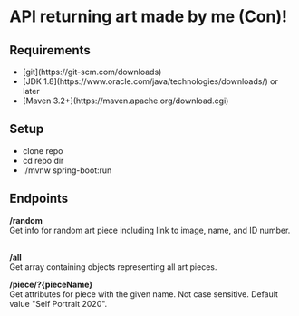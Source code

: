 <h1>API returning art made by me (Con)!</h1>

<h2>Requirements</h2>
<ul>
  <li>[git](https://git-scm.com/downloads)</li>
  <li>[JDK 1.8](https://www.oracle.com/java/technologies/downloads/) or later</li>
  <li>[Maven 3.2+](https://maven.apache.org/download.cgi)</li>
</ul>

<h2>Setup</h2> 
<ul> 
  <li> clone repo</li>
  <li> cd repo dir</li>
  <li> ./mvnw spring-boot:run</li>
</ul>

<h2>Endpoints</h2> 
<b>/random<br/></b>
Get info for random art piece including link to image, name, and ID number.<br/>
<br/>

<b>/all</b><br/>
Get array containing objects representing all art pieces.<br/>  

<b>/piece/?{pieceName}</b><br/>
Get attributes for piece with the given name. Not case sensitive. Default value "Self Portrait 2020".  

